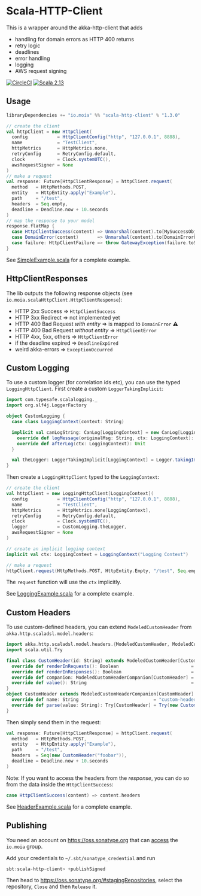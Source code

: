 # Scala-HTTP-Client

This is a wrapper around the akka-http-client that adds

* handling for domain errors as HTTP 400 returns
* retry logic
* deadlines
* error handling
* logging
* AWS request signing

[![CircleCI](https://circleci.com/gh/moia-dev/scala-http-client/tree/master.svg?style=svg)](https://circleci.com/gh/moia-dev/scala-http-client/tree/master)
[![Scala 2.13](https://img.shields.io/maven-central/v/io.moia/scala-http-client_2.13.svg)](https://search.maven.org/search?q=scala-http-client_2.13)

## Usage

```sbt
libraryDependencies += "io.moia" %% "scala-http-client" % "1.3.0"
```

```scala
// create the client
val httpClient = new HttpClient(
  config           = HttpClientConfig("http", "127.0.0.1", 8888),
  name             = "TestClient",
  httpMetrics      = HttpMetrics.none,
  retryConfig      = RetryConfig.default,
  clock            = Clock.systemUTC(),
  awsRequestSigner = None
)
// make a request
val response: Future[HttpClientResponse] = httpClient.request(
  method   = HttpMethods.POST,
  entity   = HttpEntity.apply("Example"),
  path     = "/test",
  headers  = Seq.empty,
  deadline = Deadline.now + 10.seconds
)
// map the response to your model
response.flatMap {
  case HttpClientSuccess(content) => Unmarshal(content).to[MySuccessObject].map(Right(_))
  case DomainError(content)       => Unmarshal(content).to[DomainErrorObject].map(Left(_))
  case failure: HttpClientFailure => throw GatewayException(failure.toString)
}
```

See [SimpleExample.scala](/src/it/scala/io/moia/scalaHttpClient/SimpleExample.scala) for a complete example.

## HttpClientResponses

The lib outputs the following response objects (see `io.moia.scalaHttpClient.HttpClientResponse`):

* HTTP 2xx Success => `HttpClientSuccess`
* HTTP 3xx Redirect => not implemented yet
* HTTP 400 Bad Request _with entity_ => is mapped to `DomainError` ⚠️
* HTTP 400 Bad Request _without entity_ => `HttpClientError`
* HTTP 4xx, 5xx, others => `HttpClientError`
* if the deadline expired => `DeadlineExpired`
* weird akka-errors => `ExceptionOccurred`


## Custom Logging

To use a custom logger (for correlation ids etc), you can use the typed `LoggingHttpClient`. 
First create a custom `LoggerTakingImplicit`:

```scala
import com.typesafe.scalalogging._
import org.slf4j.LoggerFactory

object CustomLogging {
  case class LoggingContext(context: String)

  implicit val canLogString: CanLog[LoggingContext] = new CanLog[LoggingContext] {
    override def logMessage(originalMsg: String, ctx: LoggingContext): String = ???
    override def afterLog(ctx: LoggingContext): Unit                          = ???
  }

  val theLogger: LoggerTakingImplicit[LoggingContext] = Logger.takingImplicit(LoggerFactory.getLogger(getClass.getName))
}
``` 

Then create a `LoggingHttpClient` typed to the `LoggingContext`:

```scala
// create the client
val httpClient = new LoggingHttpClient[LoggingContext](
  config           = HttpClientConfig("http", "127.0.0.1", 8888),
  name             = "TestClient",
  httpMetrics      = HttpMetrics.none[LoggingContext],
  retryConfig      = RetryConfig.default,
  clock            = Clock.systemUTC(),
  logger           = CustomLogging.theLogger,
  awsRequestSigner = None
)

// create an implicit logging context
implicit val ctx: LoggingContext = LoggingContext("Logging Context")

// make a request
httpClient.request(HttpMethods.POST, HttpEntity.Empty, "/test", Seq.empty, Deadline.now + 10.seconds)
```

The `request` function will use the `ctx` implicitly.

See [LoggingExample.scala](/src/it/scala/io/moia/scalaHttpClient/LoggingExample.scala) for a complete example.


## Custom Headers

To use custom-defined headers, you can extend `ModeledCustomHeader` from `akka.http.scaladsl.model.headers`:

```scala
import akka.http.scaladsl.model.headers.{ModeledCustomHeader, ModeledCustomHeaderCompanion}
import scala.util.Try

final class CustomHeader(id: String) extends ModeledCustomHeader[CustomHeader] {
  override def renderInRequests(): Boolean                           = true
  override def renderInResponses(): Boolean                          = true
  override def companion: ModeledCustomHeaderCompanion[CustomHeader] = CustomHeader
  override def value(): String                                       = id
}
object CustomHeader extends ModeledCustomHeaderCompanion[CustomHeader] {
  override def name: String                            = "custom-header"
  override def parse(value: String): Try[CustomHeader] = Try(new CustomHeader(value))
}
```

Then simply send them in the request:

```scala
val response: Future[HttpClientResponse] = httpClient.request(
  method   = HttpMethods.POST,
  entity   = HttpEntity.apply("Example"),
  path     = "/test",
  headers  = Seq(new CustomHeader("foobar")),
  deadline = Deadline.now + 10.seconds
)
```

Note: If you want to access the headers from the _response_, you can do so from the data inside the `HttpClientSuccess`:

```scala
case HttpClientSuccess(content) => content.headers
```

See [HeaderExample.scala](/src/it/scala/io/moia/scalaHttpClient/HeaderExample.scala) for a complete example.

## Publishing

You need an account on https://oss.sonatype.org that can [access](https://issues.sonatype.org/browse/OSSRH-52948) the `io.moia` group.

Add your credentials to `~/.sbt/sonatype_credential` and run
```sbt
sbt:scala-http-client> +publishSigned
```

Then head to https://oss.sonatype.org/#stagingRepositories, select the repository, `Close` and then `Release` it.
